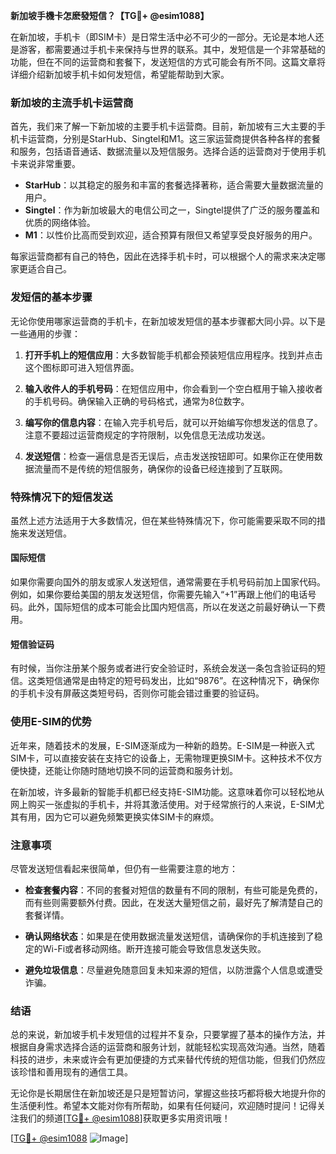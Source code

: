 **新加坡手機卡怎麽發短信？【TG💪+ @esim1088】**

在新加坡，手机卡（即SIM卡）是日常生活中必不可少的一部分。无论是本地人还是游客，都需要通过手机卡来保持与世界的联系。其中，发短信是一个非常基础的功能，但在不同的运营商和套餐下，发送短信的方式可能会有所不同。这篇文章将详细介绍新加坡手机卡如何发短信，希望能帮助到大家。

### 新加坡的主流手机卡运营商

首先，我们来了解一下新加坡的主要手机卡运营商。目前，新加坡有三大主要的手机卡运营商，分别是StarHub、Singtel和M1。这三家运营商提供各种各样的套餐和服务，包括语音通话、数据流量以及短信服务。选择合适的运营商对于使用手机卡来说非常重要。

- **StarHub**：以其稳定的服务和丰富的套餐选择著称，适合需要大量数据流量的用户。
- **Singtel**：作为新加坡最大的电信公司之一，Singtel提供了广泛的服务覆盖和优质的网络体验。
- **M1**：以性价比高而受到欢迎，适合预算有限但又希望享受良好服务的用户。

每家运营商都有自己的特色，因此在选择手机卡时，可以根据个人的需求来决定哪家更适合自己。

### 发短信的基本步骤

无论你使用哪家运营商的手机卡，在新加坡发短信的基本步骤都大同小异。以下是一些通用的步骤：

1. **打开手机上的短信应用**：大多数智能手机都会预装短信应用程序。找到并点击这个图标即可进入短信界面。

2. **输入收件人的手机号码**：在短信应用中，你会看到一个空白框用于输入接收者的手机号码。确保输入正确的号码格式，通常为8位数字。

3. **编写你的信息内容**：在输入完手机号后，就可以开始编写你想发送的信息了。注意不要超过运营商规定的字符限制，以免信息无法成功发送。

4. **发送短信**：检查一遍信息是否无误后，点击发送按钮即可。如果你正在使用数据流量而不是传统的短信服务，确保你的设备已经连接到了互联网。

### 特殊情况下的短信发送

虽然上述方法适用于大多数情况，但在某些特殊情况下，你可能需要采取不同的措施来发送短信。

#### 国际短信

如果你需要向国外的朋友或家人发送短信，通常需要在手机号码前加上国家代码。例如，如果你要给美国的朋友发送短信，你需要先输入“+1”再跟上他们的电话号码。此外，国际短信的成本可能会比国内短信高，所以在发送之前最好确认一下费用。

#### 短信验证码

有时候，当你注册某个服务或者进行安全验证时，系统会发送一条包含验证码的短信。这类短信通常是由特定的短号码发出，比如“9876”。在这种情况下，确保你的手机卡没有屏蔽这类短号码，否则你可能会错过重要的验证码。

### 使用E-SIM的优势

近年来，随着技术的发展，E-SIM逐渐成为一种新的趋势。E-SIM是一种嵌入式SIM卡，可以直接安装在支持它的设备上，无需物理更换SIM卡。这种技术不仅方便快捷，还能让你随时随地切换不同的运营商和服务计划。

在新加坡，许多最新的智能手机都已经支持E-SIM功能。这意味着你可以轻松地从网上购买一张虚拟的手机卡，并将其激活使用。对于经常旅行的人来说，E-SIM尤其有用，因为它可以避免频繁更换实体SIM卡的麻烦。

### 注意事项

尽管发送短信看起来很简单，但仍有一些需要注意的地方：

- **检查套餐内容**：不同的套餐对短信的数量有不同的限制，有些可能是免费的，而有些则需要额外付费。因此，在发送大量短信之前，最好先了解清楚自己的套餐详情。
  
- **确认网络状态**：如果是在使用数据流量发送短信，请确保你的手机连接到了稳定的Wi-Fi或者移动网络。断开连接可能会导致信息发送失败。

- **避免垃圾信息**：尽量避免随意回复未知来源的短信，以防泄露个人信息或遭受诈骗。

### 结语

总的来说，新加坡手机卡发短信的过程并不复杂，只要掌握了基本的操作方法，并根据自身需求选择合适的运营商和服务计划，就能轻松实现高效沟通。当然，随着科技的进步，未来或许会有更加便捷的方式来替代传统的短信功能，但我们仍然应该珍惜和善用现有的通信工具。

无论你是长期居住在新加坡还是只是短暂访问，掌握这些技巧都将极大地提升你的生活便利性。希望本文能对你有所帮助，如果有任何疑问，欢迎随时提问！记得关注我们的频道[[TG💪+ @esim1088](https://t.me/s/esim1088)]获取更多实用资讯哦！

[[TG💪+ @esim1088](https://t.me/s/esim1088) ![Image](https://i.postimg.cc/4NQfJmqS/Snipaste-2025-05-13-00-14-12.png)]